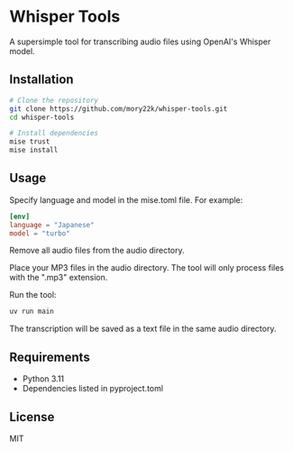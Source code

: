 # Whisper Tools

A supersimple tool for transcribing audio files using OpenAI's Whisper model.

## Installation

```bash
# Clone the repository
git clone https://github.com/mory22k/whisper-tools.git
cd whisper-tools

# Install dependencies
mise trust
mise install
```

## Usage

Specify language and model in the mise.toml file. For example:

```toml
[env]
language = "Japanese"
model = "turbo"
```

Remove all audio files from the audio directory.

Place your MP3 files in the audio directory. The tool will only process files with the ".mp3" extension.

Run the tool:

```bash
uv run main
```

The transcription will be saved as a text file in the same audio directory.

## Requirements

- Python 3.11
- Dependencies listed in pyproject.toml

## License

MIT
